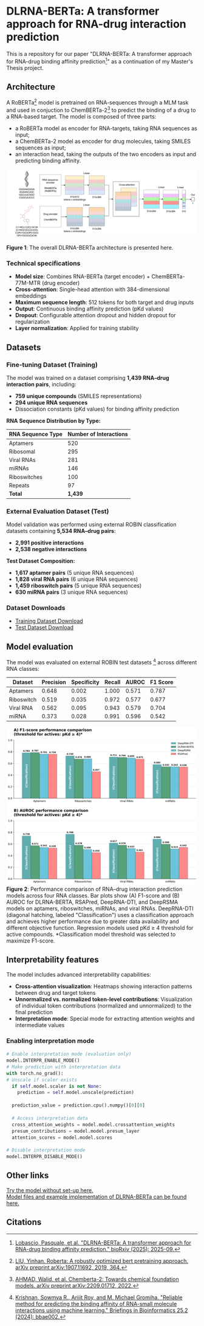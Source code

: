 # DLRNA-BERTa: A transformer approach for RNA-drug interaction prediction
This is a repository for our paper "DLRNA-BERTa: A transformer approach for RNA-drug binding affinity prediction[^1]" as a continuation of my Master's Thesis project.<br>

## Architecture 

A RoBERTa[^2] model is pretrained on RNA-sequences through a MLM task and used in conjuction to ChemBERTa-2[^3] to predict the binding of a drug to a RNA-based target.
The model is composed of three parts:
- a RoBERTa model as encoder for RNA-targets, taking RNA sequences as input; 
- a ChemBERTa-2 model as encoder for drug molecules, taking SMILES sequences as input;
- an interaction head, taking the outputs of the two encoders as input and predicting binding affinity.


![Overall DLRNA-BERTa model architecture.](https://github.com/IlPakoZ/dlrnaberta-dti-prediction/blob/main/imgs/model%20architecture.jpg)
<br><br>
<b>Figure 1</b>: The overall DLRNA-BERTa architecture is presented here.

### Technical specifications

- **Model size**: Combines RNA-BERTa (target encoder) + ChemBERTa-77M-MTR (drug encoder)
- **Cross-attention**: Single-head attention with 384-dimensional embeddings
- **Maximum sequence length**: 512 tokens for both target and drug inputs
- **Output**: Continuous binding affinity prediction (pKd values)
- **Dropout**: Configurable attention dropout and hidden dropout for regularization
- **Layer normalization**: Applied for training stability

## Datasets

### Fine-tuning Dataset (Training)
        
The model was trained on a dataset comprising **1,439 RNA–drug interaction pairs**, including:
- **759 unique compounds** (SMILES representations)
- **294 unique RNA sequences**
- Dissociation constants (pKd values) for binding affinity prediction
        
**RNA Sequence Distribution by Type:**
        
| RNA Sequence Type | Number of Interactions |
|-------------------|------------------------|
| Aptamers          | 520                    |
| Ribosomal         | 295                    |
| Viral RNAs        | 281                    |
| miRNAs            | 146                    |
| Riboswitches      | 100                    |
| Repeats           | 97                     |
| **Total**         | **1,439**              |
        
### External Evaluation Dataset (Test)
        
Model validation was performed using external ROBIN classification datasets containing **5,534 RNA–drug pairs**:
- **2,991 positive interactions**
- **2,538 negative interactions**
        
**Test Dataset Composition:**
- **1,617 aptamer pairs** (5 unique RNA sequences)
- **1,828 viral RNA pairs** (6 unique RNA sequences)  
- **1,459 riboswitch pairs** (5 unique RNA sequences)
- **630 miRNA pairs** (3 unique RNA sequences)

### Dataset Downloads
- [Training Dataset Download](https://huggingface.co/spaces/IlPakoZ/DLRNA-BERTa/resolve/main/datasets/training_data.csv?download=true)
- [Test Dataset Download](https://huggingface.co/spaces/IlPakoZ/DLRNA-BERTa/resolve/main/datasets/test_data.csv?download=true)

## Model evaluation

The model was evaluated on external ROBIN test datasets [^4] across different RNA classes:

| Dataset | Precision | Specificity | Recall | AUROC | F1 Score |
|---------|-----------|-------------|---------|-------|----------|
| Aptamers | 0.648 | 0.002 | 1.000 | 0.571 | 0.787 |
| Riboswitch | 0.519 | 0.035 | 0.972 | 0.577 | 0.677 |
| Viral RNA | 0.562 | 0.095 | 0.943 | 0.579 | 0.704 |
| miRNA | 0.373 | 0.028 | 0.991 | 0.596 | 0.542 |

![Test set performance comparison](https://github.com/IlPakoZ/dlrnaberta-dti-prediction/blob/main/imgs/combined_performance_comparison.jpg)
<b>Figure 2</b>: Performance comparison of RNA–drug interaction prediction models across four RNA classes. Bar plots show (A) F1-score and (B) AUROC for DLRNA-BERTA, RSAPred, DeepRNA-DTI, and DeepRSMA models on aptamers, riboswitches, miRNAs, and viral RNAs. DeepRNA-DTI (diagonal hatching, labeled "Classification") uses a classification approach and achieves higher performance due to greater data availability and different objective function. Regression models used pKd ≥ 4 threshold for active compounds. *Classification model threshold was selected to maximize F1-score.

## Interpretability features

The model includes advanced interpretability capabilities:

- **Cross-attention visualization**: Heatmaps showing interaction patterns between drug and target tokens
- **Unnormalized vs. normalized token-level contributions**: Visualization of individual token contributions (normalized and unnormalized) to the final prediction
- **Interpretation mode**: Special mode for extracting attention weights and intermediate values

### Enabling interpretation mode

```python
# Enable interpretation mode (evaluation only)
model.INTERPR_ENABLE_MODE()
# Make prediction with interpretation data
with torch.no_grad():
# Unscale if scaler exists
  if self.model.scaler is not None:
    prediction = self.model.unscale(prediction)
                
  prediction_value = prediction.cpu().numpy()[0][0]
                
  # Access interpretation data
  cross_attention_weights = model.model.crossattention_weights
  presum_contributions = model.model.presum_layer
  attention_scores = model.model.scores

# Disable interpretation mode
model.INTERPR_DISABLE_MODE()
```
## Other links

[Try the model without set-up here.](https://huggingface.co/spaces/IlPakoZ/DLRNA-BERTa)<br>
[Model files and example implementation of DLRNA-BERTa can be found here.](https://huggingface.co/spaces/IlPakoZ/DLRNA-BERTa/tree/main)

## Citations

[^1]: [Lobascio, Pasquale, et al. "DLRNA-BERTa: A transformer approach for RNA-drug binding affinity prediction." bioRxiv (2025): 2025-09.](https://www.biorxiv.org/content/10.1101/2025.09.05.674445v1)
[^2]: [LIU, Yinhan. Roberta: A robustly optimized bert pretraining approach. arXiv preprint arXiv:1907.11692, 2019, 364.](https://arxiv.org/pdf/1907.11692)
[^3]: [AHMAD, Walid, et al. Chemberta-2: Towards chemical foundation models. arXiv preprint arXiv:2209.01712, 2022.](https://arxiv.org/abs/2209.01712)
[^4]: [Krishnan, Sowmya R., Arijit Roy, and M. Michael Gromiha. "Reliable method for predicting the binding affinity of RNA-small molecule interactions using machine learning." Briefings in Bioinformatics 25.2 (2024): bbae002.](https://academic.oup.com/bib/article/25/2/bbae002/7584787)
